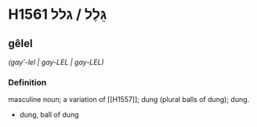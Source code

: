 # H1561 גֵּלֶל / גלל

## gêlel

_(gay'-lel | ɡay-LEL | ɡay-LEL)_

### Definition

masculine noun; a variation of [[H1557]]; dung (plural balls of dung); dung.

- dung, ball of dung

